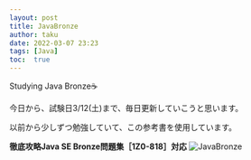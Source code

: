```yaml
---
layout: post
title: JavaBronze
author: taku
date: 2022-03-07 23:23
tags: [Java]
toc:  true
---
```


Studying Java Bronze☕

今日から、試験日3/12(土)まで、毎日更新していこうと思います。

以前から少しずつ勉強していて、この参考書を使用しています。

**徹底攻略Java SE Bronze問題集［1Z0-818］対応**
![JavaBronze](https://img.ips.co.jp/ij/19/1119101075/1119101075-520x.jpg)

